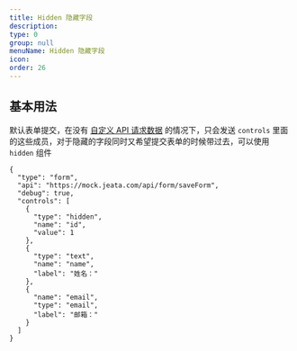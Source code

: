 ```yaml
---
title: Hidden 隐藏字段
description:
type: 0
group: null
menuName: Hidden 隐藏字段
icon:
order: 26
---
```


## 基本用法

默认表单提交，在没有 [自定义 API 请求数据](../../../docs/types/api#%E9%85%8D%E7%BD%AE%E8%AF%B7%E6%B1%82%E6%95%B0%E6%8D%AE) 的情况下，只会发送 `controls` 里面的这些成员，对于隐藏的字段同时又希望提交表单的时候带过去，可以使用 `hidden` 组件

```schema: scope="body"
{
  "type": "form",
  "api": "https://mock.jeata.com/api/form/saveForm",
  "debug": true,
  "controls": [
    {
      "type": "hidden",
      "name": "id",
      "value": 1
    },
    {
      "type": "text",
      "name": "name",
      "label": "姓名："
    },
    {
      "name": "email",
      "type": "email",
      "label": "邮箱："
    }
  ]
}
```
